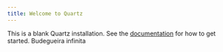 ```yaml
---
title: Welcome to Quartz
---
```


This is a blank Quartz installation.
See the [documentation](https://quartz.jzhao.xyz) for how to get started.
Budegueira infinita